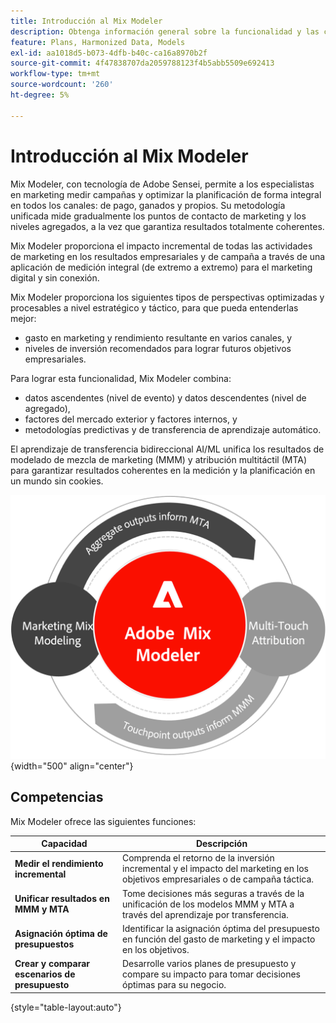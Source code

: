 ```yaml
---
title: Introducción al Mix Modeler
description: Obtenga información general sobre la funcionalidad y las capacidades de Mix Modeler.
feature: Plans, Harmonized Data, Models
exl-id: aa1018d5-b073-4dfb-b40c-ca16a8970b2f
source-git-commit: 4f47838707da2059788123f4b5abb5509e692413
workflow-type: tm+mt
source-wordcount: '260'
ht-degree: 5%

---
```


# Introducción al Mix Modeler

Mix Modeler, con tecnología de Adobe Sensei, permite a los especialistas en marketing medir campañas y optimizar la planificación de forma integral en todos los canales: de pago, ganados y propios. Su metodología unificada mide gradualmente los puntos de contacto de marketing y los niveles agregados, a la vez que garantiza resultados totalmente coherentes.

Mix Modeler proporciona el impacto incremental de todas las actividades de marketing en los resultados empresariales y de campaña a través de una aplicación de medición integral (de extremo a extremo) para el marketing digital y sin conexión.

Mix Modeler proporciona los siguientes tipos de perspectivas optimizadas y procesables a nivel estratégico y táctico, para que pueda entenderlas mejor:

* gasto en marketing y rendimiento resultante en varios canales, y
* niveles de inversión recomendados para lograr futuros objetivos empresariales.


Para lograr esta funcionalidad, Mix Modeler combina:

* datos ascendentes (nivel de evento) y datos descendentes (nivel de agregado),
* factores del mercado exterior y factores internos, y
* metodologías predictivas y de transferencia de aprendizaje automático.

El aprendizaje de transferencia bidireccional AI/ML unifica los resultados de modelado de mezcla de marketing (MMM) y atribución multitáctil (MTA) para garantizar resultados coherentes en la medición y la planificación en un mundo sin cookies.

![Aprendizaje de transferencia bidireccional](../assets/birdirectional-transfer-learning.png){width="500" align="center"}


## Competencias

Mix Modeler ofrece las siguientes funciones:

| Capacidad | Descripción |
|---|---|
| **Medir el rendimiento incremental** | Comprenda el retorno de la inversión incremental y el impacto del marketing en los objetivos empresariales o de campaña táctica. |
| **Unificar resultados en MMM y MTA** | Tome decisiones más seguras a través de la unificación de los modelos MMM y MTA a través del aprendizaje por transferencia. |
| **Asignación óptima de presupuestos** | Identificar la asignación óptima del presupuesto en función del gasto de marketing y el impacto en los objetivos. |
| **Crear y comparar escenarios de presupuesto** | Desarrolle varios planes de presupuesto y compare su impacto para tomar decisiones óptimas para su negocio. |

{style="table-layout:auto"}
